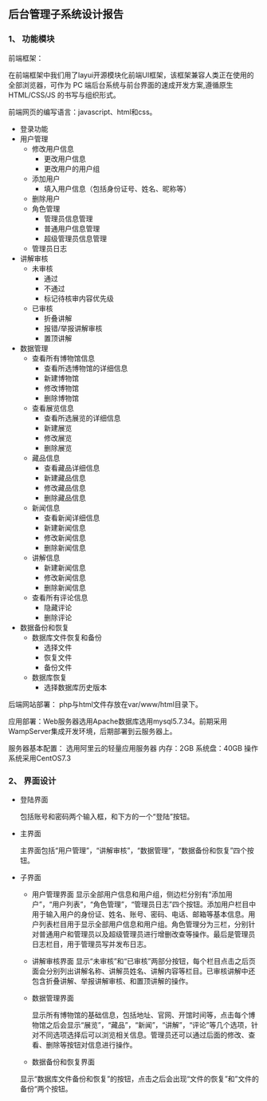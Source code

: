 ## 后台管理子系统设计报告

### 1、 功能模块

前端框架：

在前端框架中我们用了layui开源模块化前端UI框架，该框架兼容人类正在使用的全部浏览器，可作为 PC 端后台系统与前台界面的速成开发方案,遵循原生 HTML/CSS/JS 的书写与组织形式。

前端网页的编写语言：javascript、html和css。

- 登录功能
- 用户管理
  - 修改用户信息
    - 更改用户信息
    - 更改用户的用户组
  - 添加用户
    - 填入用户信息（包括身份证号、姓名、昵称等）
  - 删除用户
  - 角色管理
    - 管理员信息管理
    - 普通用户信息管理
    - 超级管理员信息管理
  - 管理员日志
- 讲解审核
  - 未审核
    - 通过
    - 不通过
    - 标记待核审内容优先级
  - 已审核
    - 折叠讲解
    - 报错/举报讲解审核
    - 置顶讲解
- 数据管理
  - 查看所有博物馆信息
    - 查看所选博物馆的详细信息
    - 新建博物馆
    - 修改博物馆
    - 删除博物馆
  - 查看展览信息
    - 查看所选展览的详细信息
    - 新建展览
    - 修改展览
    - 删除展览
  - 藏品信息
    - 查看藏品详细信息
    - 新建藏品信息
    - 修改藏品信息
    - 删除藏品信息
  - 新闻信息
    - 查看新闻详细信息
    - 新建新闻信息
    - 修改新闻信息
    - 删除新闻信息
  - 讲解信息
    - 新建新闻信息
    - 修改新闻信息
    - 删除新闻信息
  - 查看所有评论信息
    - 隐藏评论
    - 删除评论
- 数据备份和恢复
  - 数据库文件恢复和备份
    - 选择文件
    - 恢复文件
    - 备份文件
  - 数据库恢复
    - 选择数据库历史版本

后端网站部署： php与html文件存放在var/www/html目录下。

应用部署：Web服务器选用Apache数据库选用mysql5.7.34。前期采用WampServer集成开发环境，后期部署到云服务器上。

服务器基本配置： 选用阿里云的轻量应用服务器
内存：2GB
系统盘：40GB
操作系统采用CentOS7.3

### 2、 界面设计

- 登陆界面 

  包括账号和密码两个输入框，和下方的一个“登陆”按钮。 

- 主界面

  主界面包括“用户管理”，“讲解审核”，“数据管理”，“数据备份和恢复”四个按钮。

- 子界面

  - 用户管理界面
    显示全部用户信息和用户组，侧边栏分别有“添加用户”，“用户列表”，“角色管理”，“管理员日志”四个按钮。添加用户栏目中用于输入用户的身份证、姓名、账号、密码、电话、邮箱等基本信息。用户列表栏目用于显示全部用户信息和用户组。角色管理分为三栏，分别针对普通用户和管理员以及超级管理员进行增删改查等操作。最后是管理员日志栏目，用于管理员写并发布日志。

  - 讲解审核界面
    显示“未审核”和“已审核”两部分按钮，每个栏目点击之后页面会分别列出讲解名称、讲解员姓名、讲解内容等栏目。已审核讲解中还包含折叠讲解、举报讲解审核、和置顶讲解的操作。

  - 数据管理界面 

    显示所有博物馆的基础信息，包括地址、官网、开馆时间等，点击每个博物馆之后会显示“展览”，“藏品”，“新闻”，“讲解”，“评论”等几个选项，针对不同选项选择后可以浏览相关信息。管理员还可以通过后面的修改、查看、删除等按钮对信息进行操作。 

  -  数据备份和恢复界面

    显示“数据库文件备份和恢复”的按钮，点击之后会出现“文件的恢复”和”文件的备份“两个按钮。